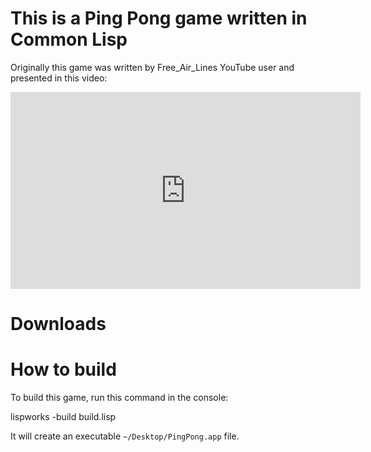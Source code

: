 This is a Ping Pong game written in Common Lisp
===============================================

Originally this game was written by Free_Air_Lines YouTube user and
presented in this video:

<iframe width="560" height="315" src="https://www.youtube.com/embed/Sbw7PyfGh2w" frameborder="0" allow="accelerometer; autoplay; clipboard-write; encrypted-media; gyroscope; picture-in-picture" allowfullscreen></iframe>


Downloads
=========


How to build
============

To build this game, run this command in the console:

   lispworks -build build.lisp

It will create an executable `~/Desktop/PingPong.app` file.
